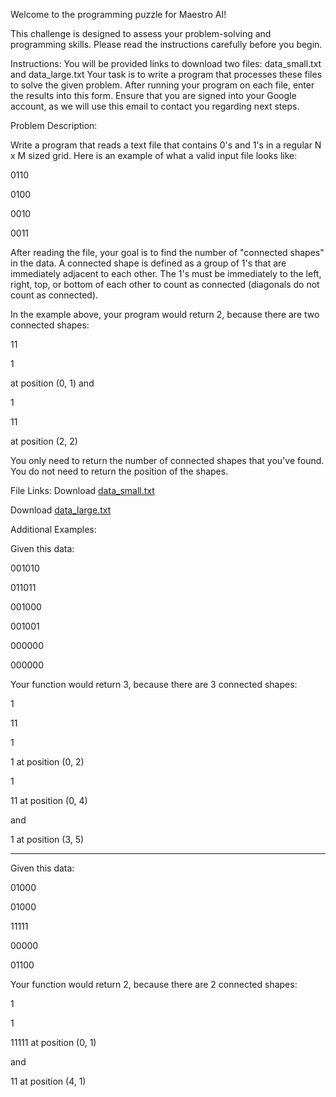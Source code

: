 Welcome to the programming puzzle for Maestro AI!

This challenge is designed to assess your problem-solving and programming skills. Please read the instructions carefully before you begin.

Instructions:
You will be provided links to download two files: data_small.txt and data_large.txt
Your task is to write a program that processes these files to solve the given problem.
After running your program on each file, enter the results into this form.
Ensure that you are signed into your Google account, as we will use this email to contact you regarding next steps.

Problem Description:

Write a program that reads a text file that contains 0's and 1's in a regular N x M sized grid.  Here is an example of what a valid input file looks like:

0110

0100

0010

0011

After reading the file, your goal is to find the number of "connected shapes" in the data.  A connected shape is defined as a group of 1's that are immediately adjacent to each other.  The 1's must be immediately to the left, right, top, or bottom of each other to count as connected (diagonals do not count as connected).

In the example above, your program would return 2, because there are two connected shapes:

11

1

at position (0, 1) and 

1

11

at position (2, 2)

You only need to return the number of connected shapes that you've found.  You do not need to return the position of the shapes.


File Links:
Download [data_small.txt](https://drive.google.com/file/d/1kfgp1XXW_siZ-BcOWBwwD7H9fN8cg155/view?usp=drive_link)

Download [data_large.txt](https://drive.google.com/file/d/1z6m9bFLCZfzlSZg34dtrPlCqGnMnkW3J/view?usp=drive_link)
<!-- @import "[TOC]" {cmd="toc" depthFrom=1 depthTo=6 orderedList=false} -->



Additional Examples:

Given this data:

001010

011011

001000

001001

000000

000000

Your function would return 3, because there are 3 connected shapes:

 1

11

 1 

 1    at position (0, 2)

1

11   at position (0, 4)

and 

1    at position (3, 5)

----------

Given this data:

01000

01000

11111

00000

01100

Your function would return 2, because there are 2 connected shapes:

 1 

 1

11111    at position (0, 1)

and 

11       at position (4, 1)